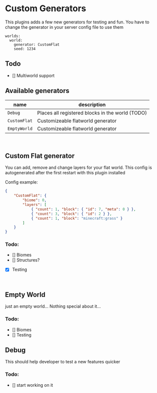 # Custom Generators

This plugins adds a few new generators for testing and fun.
You have to change the generator in your server config file to use them

```
worlds:
  world:
    generator: CustomFlat
    seed: 1234
```

## Todo

-   [] Multiworld support

## Available generators

| name         | description                                      |
| ------------ | ------------------------------------------------ |
| `Debug`      | Places all registered blocks in the world (TODO) |
| `CustomFlat` | Customizeable flatworld generator                |
| `EmptyWorld` | Customizeable flatworld generator                |

<br />

## Custom Flat generator

You can add, remove and change layers for your flat world.
This config is autogenerated after the first restart with this plugin installed

Config example:

```json
{
    "CustomFlat": {
        "biome": 0,
        "layers": [
            { "count": 1, "block": { "id": 7, "meta": 0 } },
            { "count": 3, "block": { "id": 2 } },
            { "count": 1, "block": "minecraft:grass" }
        ]
    }
}
```

### Todo:

-   [] Biomes
-   [] Structures?
-   [x] Testing

<br />

## Empty World

just an empty world... Nothing special about it...

### Todo:

-   [] Biomes
-   [] Testing

## Debug

This should help developer to test a new features quicker

### Todo:

-   [] start working on it
